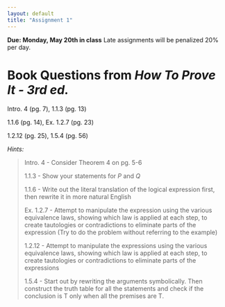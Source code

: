 ```yaml
---
layout: default
title: "Assignment 1"
---
```


**Due: Monday, May 20th in class** Late assignments will be penalized 20% per day.

Book Questions from *How To Prove It - 3rd ed.*
===============================================

Intro. 4 (pg. 7), 1.1.3 (pg. 13)

1.1.6 (pg. 14), Ex. 1.2.7 (pg. 23)

1.2.12 (pg. 25), 1.5.4 (pg. 56)


*Hints:*

> Intro. 4 - Consider Theorem 4 on pg. 5-6
>
> 1.1.3 - Show your statements for *P* and *Q*
>
> 1.1.6 - Write out the literal translation of the logical expression first, then rewrite it in more natural English
>
> Ex. 1.2.7 - Attempt to manipulate the expression using the various equivalence laws, showing which law is applied at each step, to create tautologies or contradictions to eliminate parts of the expression (Try to do the problem without referring to the example)
>
> 1.2.12 - Attempt to manipulate the expressions using the various equivalence laws, showing which law is applied at each step, to create tautologies or contradictions to eliminate parts of the expressions
>
> 1.5.4 - Start out by rewriting the arguments symbolically. Then construct the truth table for all the statements and check if the conclusion is T only when all the premises are T.
